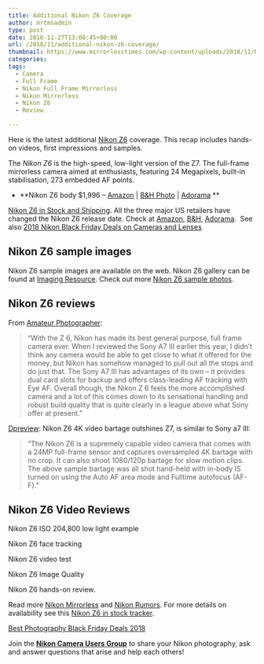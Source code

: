 ```yaml
---
title: Additional Nikon Z6 Coverage
author: mrtmsadmin
type: post
date: 2018-11-27T13:08:45+00:00
url: /2018/11/additional-nikon-z6-coverage/
thumbnail: https://www.mirrorlesstimes.com/wp-content/uploads/2018/11/Nikon-Z6.jpg
categories:
tags:
  - Camera
  - Full Frame
  - Nikon Full Frame Mirrorless
  - Nikon Mirrorless
  - Nikon Z6
  - Review

---
```

Here is the latest additional <a href="https://www.mirrorlesstimes.com/tags/nikon-z6/" target="_blank" rel="noopener">Nikon Z6</a> coverage. This recap includes hands-on videos, first impressions and samples.

The _Nikon Z6_ is the high-speed, low-light version of the Z7. The full-frame mirrorless camera aimed at enthusiasts, featuring 24 Megapixels, built-in stabilisation, 273 embedded AF points.

  * **Nikon Z6 body $1,996 – <a href="https://www.amazon.com/s/s/ref=sr_nr_p_n_availability_1?fst=p90x%3A1&rh=n%3A172282%2Cn%3A502394%2Ck%3Anikon+z6%2Cp_n_availability%3A1248801011&keywords=nikon+z6&ie=UTF8&qid=1534991636&tag=daicamnew-20" target="_blank" rel="nofollow external noopener noreferrer" data-wpel-link="external" data-amzn-asin="1534991636">Amazon</a> | <a href="https://www.bhphotovideo.com/c/search?InitialSearch=yes&N=0&Ntt=Nikon+Z6&Top+Nav-Search=&sts=ma&BI=20175&KBID=14249" target="_blank" rel="nofollow external noopener noreferrer" data-wpel-link="external">B&H Photo</a> | <a class="broken_link" href="https://adorama.evyy.net/c/63923/51926/1036?u=https%3A%2F%2Fwww.adorama.com%2Fl%2F%3Fsearchinfo%3DNikon%2BZ6" target="_blank" rel="nofollow external noopener noreferrer">Adorama</a> **

[Nikon Z6 in Stock and Shipping][1]. All the three major US retailers have changed the Nikon Z6 release date. Check at <a href="https://www.amazon.com/Nikon-FX-Format-Mirrorless-Camera-24-70mm/dp/B07GPRSYG8/?tag=daicamnew-20" data-amzn-asin="B07GPRSYG8">Amazon</a>, [B&H][2], [Adorama][3].  See also [2018 Nikon Black Friday Deals on Cameras and Lenses][4]<!--more-->

## Nikon Z6 sample images

Nikon Z6 sample images are available on the web. Nikon Z6 gallery can be found at <a href="https://www.imaging-resource.com/PRODS/nikon-z6/nikon-z6GALLERY.HTM" target="_blank" rel="noopener">Imaging Resource</a>. Check out more <a href="https://www.flickr.com/photos/marco_pochi/sets/72157675491331848/" target="_blank" rel="noopener">Nikon Z6 sample photos</a>.

## Nikon Z6 reviews

From <a href="http://amateurphotographer/" target="_blank" rel="noopener">Amateur Photographer</a>:

> “With the Z 6, Nikon has made its best general purpose, full frame camera ever. When I reviewed the Sony A7 III earlier this year, I didn’t think any camera would be able to get close to what it offered for the money, but Nikon has somehow managed to pull out all the stops and do just that. The Sony A7 III has advantages of its own – it provides dual card slots for backup and offers class-leading AF tracking with Eye AF. Overall though, the Nikon Z 6 feels the more accomplished camera and a lot of this comes down to its sensational handling and robust build quality that is quite clearly in a league above what Sony offer at present.”

<a href="https://www.dpreview.com/articles/8063289145/nikon-z6-video-bartage-outshines-z7-simialr-to-a7-iii" target="_blank" rel="noopener">Dpreview</a>: Nikon Z6 4K video bartage outshines Z7, is similar to Sony a7 III:

> “The Nikon Z6 is a supremely capable video camera that comes with a 24MP full-frame sensor and captures oversampled 4K bartage with no crop. It can also shoot 1080/120p bartage for slow motion clips. The above sample bartage was all shot hand-held with in-body IS turned on using the Auto AF area mode and Fulltime autofocus (AF-F).”



## Nikon Z6 Video Reviews





Nikon Z6 ISO 204,800 low light example



Nikon Z6 face tracking



Nikon Z6 video test



Nikon Z6 Image Quality



Nikon Z6 hands-on review.



Read more [Nikon Mirrorless][5] and <a href="https://www.dailycameranews.com/tag/nikon-rumors/" target="_blank" rel="noopener">Nikon Rumors</a>. For more details on availability see this <a href="https://www.dailycameranews.com/2018/09/nikon-z6-in-stock-availability-tracker/" target="_blank" rel="noopener">Nikon Z6 in stock tracker</a>.

[Best Photography Black Friday Deals 2018][6]

Join the <a class="ext-link" title="" href="https://www.facebook.com/groups/868201466609763/" target="_blank" rel="external nofollow noopener"><strong>Nikon Camera Users Group</strong></a> to share your Nikon photography, ask and answer questions that arise and help each others!

 [1]: https://www.dailycameranews.com/2018/11/nikon-z6-in-stock-and-shipping/
 [2]: https://www.bhphotovideo.com/c/product/1431706-REG/nikon_1595_z6_mirrorless_digital_camera.html/BI/20175/KBID/14249/
 [3]: https://adorama.evyy.net/c/63923/51926/1036?u=https://www.adorama.com/nkz6.html
 [4]: https://www.dailycameranews.com/2018/11/2018-nikon-black-friday-deals-on-cameras-and-lenses/
 [5]: https://www.mirrorlesstimes.com/tags/nikon-mirrorless/
 [6]: https://www.dailycameranews.com/2018/11/best-photography-black-friday-deals-2018/